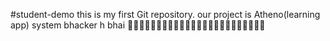 #student-demo
this is my first Git repository.
our project is Atheno(learning app)
system bhacker h bhai 
🤢🤢🤢🤢🤢💩💩💩💩💩💩💩💩💩💩💩💩💩💩💩💩💩💩💩
